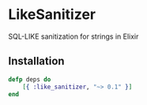 # LikeSanitizer
SQL-LIKE sanitization for strings in Elixir

Installation
------------
```elixir
defp deps do
    [{ :like_sanitizer, "~> 0.1" }]
end
```

